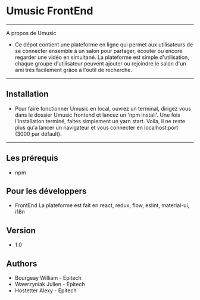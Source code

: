 # Umusic FrontEnd

---

A propos de Umusic
 - Ce dépot contient une plateforme en ligne qui permet aux utilisateurs de se connecter ensemble à un salon pour partager, écouter ou encore regarder une vidéo en simultané.
La plateforme est simple d'utilisation, chaque groupe d'utilisateur peuvent ajouter ou rejoindre le salon d'un ami très facilement grâce a l'outil de recherche.

---

## Installation
 - Pour faire fonctionner Umusic en local, ouvrez un terminal, dirigez vous dans le dossier Umusic frontend et lancez un 'npm install'. Une fois l'installation terminé, faites simplement un yarn start. Voila, il ne reste plus qu'a lancer un navigateur et vous connecter en localhost:port (3000 par défault).

---

## Les prérequis
 - npm

## Pour les développers
 - FrontEnd
	La plateforme est fait en react, redux, flow, eslint, material-ui, i18n	

## Version
 - 1.0

## Authors
 - Bourgeay William - Epitech
 - Wawrzyniak Julien - Epitech
 - Hostetter Alexy - Epitech
